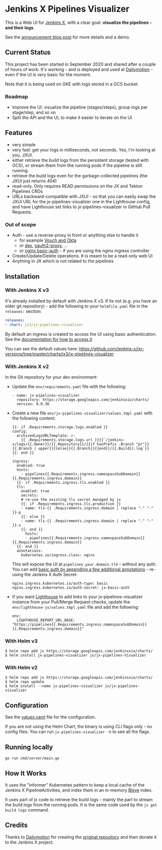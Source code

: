 # Jenkins X Pipelines Visualizer

This is a Web UI for [Jenkins X](https://jenkins-x.io/), with a clear goal: **visualize the pipelines - and their logs**.

See the [announcement blog post](https://jenkins-x.io/blog/2020/09/23/jx-pipelines-visualizer/) for more details and a demo.

## Current Status

This project has been started in September 2020 and shared after a couple of hours of work. It's working - and is deployed and used at [Dailymotion](https://www.dailymotion.com/) - even if the UI is very basic for the moment.

Note that it is being used on GKE with logs stored in a GCS bucket.

### Roadmap

- Improve the UI: visualize the pipeline (stages/steps), group logs per stage/step, and so on
- Split the API and the UI, to make it easier to iterate on the UI

## Features

- very simple
- very fast: get your logs in milliseconds, not seconds. Yes, I'm looking at you, JXUI.
- either retrieve the build logs from the persistent storage (tested with GCS), or stream them from the running pods if the pipeline is still running.
- retrieve the build logs even for the garbage-collected pipelines (the JXUI just returns 404)
- read-only. Only requires READ permissions on the JX and Tekton Pipelines CRDs
- URLs backward-compatible with JXUI - so that you can easily swap the JXUI URL for the jx-pipelines-visualizer one in the Lighthouse config, and have Lighthouse set links to jx-pipelines-visualizer in GitHub Pull Requests.

### Out of scope

- Auth - use a reverse-proxy in front or anything else to handle it
  - for example [Vouch and Okta](https://medium.com/@vbehar/how-to-protect-a-kubernetes-ingress-behind-okta-with-nginx-91e279e06009)
  - or [dex](https://github.com/dexidp/dex), [oauth2-proxy](https://github.com/oauth2-proxy/oauth2-proxy), ...
  - or [nginx basic-auth](https://kubernetes.github.io/ingress-nginx/user-guide/nginx-configuration/annotations/#authentication) - if you are using the nginx ingress controller
- Create/Update/Delete operations. It is meant to be a read-only web UI
- Anything in JX which is not related to the pipelines

## Installation

### With Jenkins X v3

It's already installed by default with Jenkins X v3. If its not (e.g. you have an older git repository) - add the following to your `helmfile.yaml` file in the `releases:` section:

```yaml
releases:
- chart: jx3/jx-pipelines-visualizer
```

By default an ingress is created to access the UI using basic authentication. See the [documentation for how to access it](https://jenkins-x.io/docs/v3/guides/ui/#pipeline-visualizer)

You can see the default values here: <https://github.com/jenkins-x/jxr-versions/tree/master/charts/jx3/jx-pipelines-visualizer>

### With Jenkins X v2

In the Git repository for your dev environment:

- Update the `env/requirements.yaml` file with the following:
  ```
  - name: jx-pipelines-visualizer
    repository: https://storage.googleapis.com/jenkinsxio/charts/
    version: 0.0.30
  ```
- Create a new file `env/jx-pipelines-visualizer/values.tmpl.yaml` with the following content:
  ```
  {{- if .Requirements.storage.logs.enabled }}
  config:
    archivedLogsURLTemplate: >-
      {{ .Requirements.storage.logs.url }}{{`/jenkins-x/logs/{{.Owner}}/{{.Repository}}/{{if hasPrefix .Branch "pr"}}{{.Branch | upper}}{{else}}{{.Branch}}{{end}}/{{.Build}}.log`}}
  {{- end }}

  ingress:
    enabled: true
    hosts:
      - pipelines{{.Requirements.ingress.namespaceSubDomain}}{{.Requirements.ingress.domain}}
    {{- if .Requirements.ingress.tls.enabled }}
    tls:
      enabled: true
      secrets:
      # re-use the existing tls secret managed by jx
      {{- if .Requirements.ingress.tls.production }}
      - name: tls-{{ .Requirements.ingress.domain | replace "." "-" }}-p
      {{- else }}
      - name: tls-{{ .Requirements.ingress.domain | replace "." "-" }}-s
      {{- end }}
        hosts: 
        - pipelines{{.Requirements.ingress.namespaceSubDomain}}{{.Requirements.ingress.domain}}
    {{- end }}
    annotations:
      kubernetes.io/ingress.class: nginx
  ```
  
  This will expose the UI at `pipelines.your.domain.tld` - without any auth. You can add [basic auth by appending a few additional annotations](https://kubernetes.github.io/ingress-nginx/user-guide/nginx-configuration/annotations/#authentication) - re-using the Jenkins X Auth Secret:

  ```
  nginx.ingress.kubernetes.io/auth-type: basic
  nginx.ingress.kubernetes.io/auth-secret: jx-basic-auth
  ```
  
- If you want [Lighthouse](https://github.com/jenkins-x/lighthouse) to add links to your jx-pipelines-visualizer instance from your Pull/Merge Request checks, update the `env/lighthouse-jx/values.tmpl.yaml` file and add the following:
  ```
  env:
    LIGHTHOUSE_REPORT_URL_BASE: "https://pipelines{{.Requirements.ingress.namespaceSubDomain}}{{.Requirements.ingress.domain}}"
  ```

### With Helm v3

```
$ helm repo add jx https://storage.googleapis.com/jenkinsxio/charts/
$ helm install jx-pipelines-visualizer jx/jx-pipelines-Visualizer
```

### With Helm v2

```
$ helm repo add jx https://storage.googleapis.com/jenkinsxio/charts/
$ helm repo update
$ helm install --name jx-pipelines-visualizer jx/jx-pipelines-visualizer
```

## Configuration

See the [values.yaml](charts/jx-pipelines-visualizer/values.yaml) file for the configuration.

If you are not using the Helm Chart, the binary is using CLI flags only - no config files. You can run `jx-pipelines-visualizer -h` to see all the flags.

## Running locally

```
go run cmd/server/main.go
```

## How It Works

It uses the "informer" Kubernetes pattern to keep a local cache of the Jenkins X PipelineActivities, and index them in an in-memory [Bleve](http://blevesearch.com/) index.

It uses part of jx code to retrieve the build logs - mainly the part to stream the build logs from the running pods. It is the same code used by the `jx get build logs` command.

## Credits

Thanks to [Dailymotion](https://www.dailymotion.com/) for creating the [original repository](https://github.com/dailymotion/jx-pipelines-visualizer) and then donate it to the Jenkins X project.

